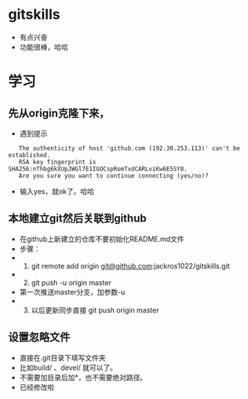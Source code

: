 # gitskills
- 有点兴奋
- 功能很棒，哈哈

# 学习

## 先从origin克隆下来，
 - 遇到提示
 ```
    The authenticity of host 'github.com (192.30.253.113)' can't be established.
    RSA key fingerprint is SHA256:nThbg6kXUpJWGl7E1IGOCspRomTxdCARLviKw6E5SY8.
    Are you sure you want to continue connecting (yes/no)?
 ```   
 - 输入yes，就ok了。哈哈

## 本地建立git然后关联到github
- 在github上新建立的仓库不要初始化README.md文件
- 步骤：
 - 1. git remote add origin git@github.com:jackros1022/gitskills.git
 - 2. git push -u origin master
  - 第一次推送master分支，加参数-u
 - 3. 以后更新同步直接 git push origin master 
 

## 设置忽略文件

 - 直接在.git目录下填写文件夹
 - 比如build/ 、devel/ 就可以了。
  - 不需要加目录后加*，也不需要绝对路径。
  - 已经修改啦


